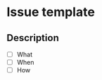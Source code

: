 # Issue template

## Description

- [ ] What
- [ ] When
- [ ] How

<!-- 
# Bug Report

## Summary

> Summarize the bug encountered concisely

## Steps to reproduce

> How one can reproduce the issue - this is very important

## Current bug behaviour

> What actually happens?

## Expected correct behaviour

> What you should see instead?

## Relevant logs and/or screenshots

> Paste any relevant logs - please use code blocks (```) to format console output, logs, and code as it's very hard to read otherwise.

## Possible fixes

> If you can, link to the line of code that might be responsible for the problem

> ~ ACTIONS  ~
/label ~bug ~reproduced ~needs-investigation  
/cc @project-manager  
/assign @qa-tester   

-->